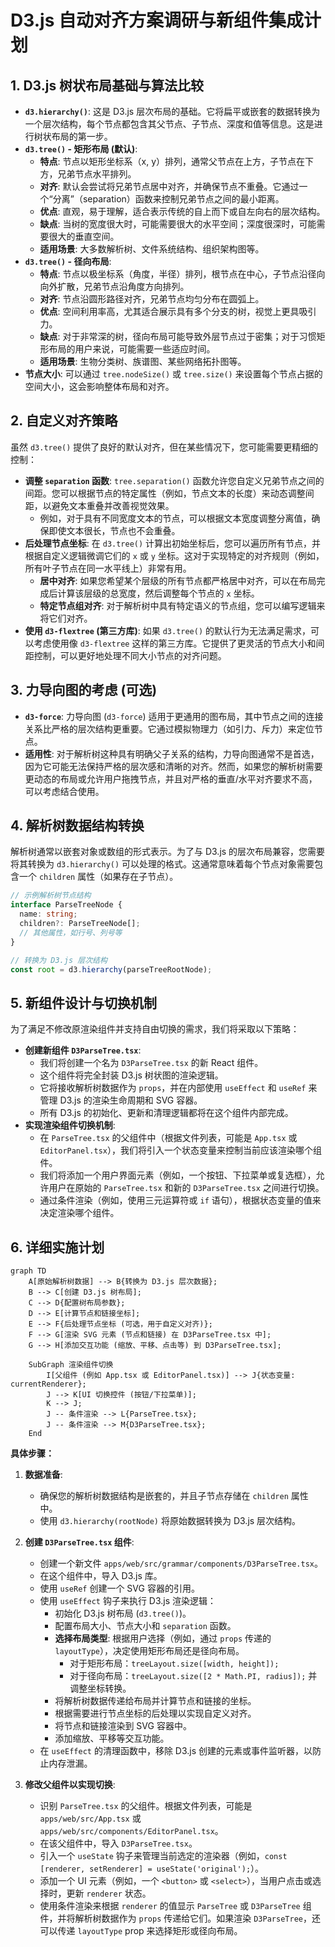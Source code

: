 # D3.js 自动对齐方案调研与新组件集成计划

## 1. D3.js 树状布局基础与算法比较

*   **`d3.hierarchy()`**: 这是 D3.js 层次布局的基础。它将扁平或嵌套的数据转换为一个层次结构，每个节点都包含其父节点、子节点、深度和值等信息。这是进行树状布局的第一步。
*   **`d3.tree()` - 矩形布局 (默认)**:
    *   **特点**: 节点以矩形坐标系（x, y）排列，通常父节点在上方，子节点在下方，兄弟节点水平排列。
    *   **对齐**: 默认会尝试将兄弟节点居中对齐，并确保节点不重叠。它通过一个“分离”（separation）函数来控制兄弟节点之间的最小距离。
    *   **优点**: 直观，易于理解，适合表示传统的自上而下或自左向右的层次结构。
    *   **缺点**: 当树的宽度很大时，可能需要很大的水平空间；深度很深时，可能需要很大的垂直空间。
    *   **适用场景**: 大多数解析树、文件系统结构、组织架构图等。
*   **`d3.tree()` - 径向布局**:
    *   **特点**: 节点以极坐标系（角度，半径）排列，根节点在中心，子节点沿径向向外扩散，兄弟节点沿角度方向排列。
    *   **对齐**: 节点沿圆形路径对齐，兄弟节点均匀分布在圆弧上。
    *   **优点**: 空间利用率高，尤其适合展示具有多个分支的树，视觉上更具吸引力。
    *   **缺点**: 对于非常深的树，径向布局可能导致外层节点过于密集；对于习惯矩形布局的用户来说，可能需要一些适应时间。
    *   **适用场景**: 生物分类树、族谱图、某些网络拓扑图等。
*   **节点大小**: 可以通过 `tree.nodeSize()` 或 `tree.size()` 来设置每个节点占据的空间大小，这会影响整体布局和对齐。

## 2. 自定义对齐策略

虽然 `d3.tree()` 提供了良好的默认对齐，但在某些情况下，您可能需要更精细的控制：

*   **调整 `separation` 函数**: `tree.separation()` 函数允许您自定义兄弟节点之间的间距。您可以根据节点的特定属性（例如，节点文本的长度）来动态调整间距，以避免文本重叠并改善视觉效果。
    *   例如，对于具有不同宽度文本的节点，可以根据文本宽度调整分离值，确保即使文本很长，节点也不会重叠。
*   **后处理节点坐标**: 在 `d3.tree()` 计算出初始坐标后，您可以遍历所有节点，并根据自定义逻辑微调它们的 `x` 或 `y` 坐标。这对于实现特定的对齐规则（例如，所有叶子节点在同一水平线上）非常有用。
    *   **居中对齐**: 如果您希望某个层级的所有节点都严格居中对齐，可以在布局完成后计算该层级的总宽度，然后调整每个节点的 `x` 坐标。
    *   **特定节点组对齐**: 对于解析树中具有特定语义的节点组，您可以编写逻辑来将它们对齐。
*   **使用 `d3-flextree` (第三方库)**: 如果 `d3.tree()` 的默认行为无法满足需求，可以考虑使用像 `d3-flextree` 这样的第三方库。它提供了更灵活的节点大小和间距控制，可以更好地处理不同大小节点的对齐问题。

## 3. 力导向图的考虑 (可选)

*   **`d3-force`**: 力导向图 (`d3-force`) 适用于更通用的图布局，其中节点之间的连接关系比严格的层次结构更重要。它通过模拟物理力（如引力、斥力）来定位节点。
*   **适用性**: 对于解析树这种具有明确父子关系的结构，力导向图通常不是首选，因为它可能无法保持严格的层次感和清晰的对齐。然而，如果您的解析树需要更动态的布局或允许用户拖拽节点，并且对严格的垂直/水平对齐要求不高，可以考虑结合使用。

## 4. 解析树数据结构转换

解析树通常以嵌套对象或数组的形式表示。为了与 D3.js 的层次布局兼容，您需要将其转换为 `d3.hierarchy()` 可以处理的格式。这通常意味着每个节点对象需要包含一个 `children` 属性（如果存在子节点）。

```typescript
// 示例解析树节点结构
interface ParseTreeNode {
  name: string;
  children?: ParseTreeNode[];
  // 其他属性，如行号、列号等
}

// 转换为 D3.js 层次结构
const root = d3.hierarchy(parseTreeRootNode);
```

## 5. 新组件设计与切换机制

为了满足不修改原渲染组件并支持自由切换的需求，我们将采取以下策略：

*   **创建新组件 `D3ParseTree.tsx`**:
    *   我们将创建一个名为 `D3ParseTree.tsx` 的新 React 组件。
    *   这个组件将完全封装 D3.js 树状图的渲染逻辑。
    *   它将接收解析树数据作为 `props`，并在内部使用 `useEffect` 和 `useRef` 来管理 D3.js 的渲染生命周期和 SVG 容器。
    *   所有 D3.js 的初始化、更新和清理逻辑都将在这个组件内部完成。
*   **实现渲染组件切换机制**:
    *   在 `ParseTree.tsx` 的父组件中（根据文件列表，可能是 `App.tsx` 或 `EditorPanel.tsx`），我们将引入一个状态变量来控制当前应该渲染哪个组件。
    *   我们将添加一个用户界面元素（例如，一个按钮、下拉菜单或复选框），允许用户在原始的 `ParseTree.tsx` 和新的 `D3ParseTree.tsx` 之间进行切换。
    *   通过条件渲染（例如，使用三元运算符或 `if` 语句），根据状态变量的值来决定渲染哪个组件。

## 6. 详细实施计划

```mermaid
graph TD
    A[原始解析树数据] --> B{转换为 D3.js 层次数据};
    B --> C[创建 D3.js 树布局];
    C --> D{配置树布局参数};
    D --> E[计算节点和链接坐标];
    E --> F{后处理节点坐标 (可选，用于自定义对齐)};
    F --> G[渲染 SVG 元素 (节点和链接) 在 D3ParseTree.tsx 中];
    G --> H[添加交互功能 (缩放、平移、点击等) 到 D3ParseTree.tsx];

    SubGraph 渲染组件切换
        I[父组件 (例如 App.tsx 或 EditorPanel.tsx)] --> J{状态变量: currentRenderer};
        J --> K[UI 切换控件 (按钮/下拉菜单)];
        K --> J;
        J -- 条件渲染 --> L{ParseTree.tsx};
        J -- 条件渲染 --> M{D3ParseTree.tsx};
    End
```

**具体步骤：**

1.  **数据准备**:
    *   确保您的解析树数据结构是嵌套的，并且子节点存储在 `children` 属性中。
    *   使用 `d3.hierarchy(rootNode)` 将原始数据转换为 D3.js 层次结构。

2.  **创建 `D3ParseTree.tsx` 组件**:
    *   创建一个新文件 `apps/web/src/grammar/components/D3ParseTree.tsx`。
    *   在这个组件中，导入 D3.js 库。
    *   使用 `useRef` 创建一个 SVG 容器的引用。
    *   使用 `useEffect` 钩子来执行 D3.js 渲染逻辑：
        *   初始化 D3.js 树布局 (`d3.tree()`)。
        *   配置布局大小、节点大小和 `separation` 函数。
        *   **选择布局类型**: 根据用户选择（例如，通过 `props` 传递的 `layoutType`），决定使用矩形布局还是径向布局。
            *   对于矩形布局：`treeLayout.size([width, height]);`
            *   对于径向布局：`treeLayout.size([2 * Math.PI, radius]);` 并调整坐标转换。
        *   将解析树数据传递给布局并计算节点和链接的坐标。
        *   根据需要进行节点坐标的后处理以实现自定义对齐。
        *   将节点和链接渲染到 SVG 容器中。
        *   添加缩放、平移等交互功能。
    *   在 `useEffect` 的清理函数中，移除 D3.js 创建的元素或事件监听器，以防止内存泄漏。

3.  **修改父组件以实现切换**:
    *   识别 `ParseTree.tsx` 的父组件。根据文件列表，可能是 `apps/web/src/App.tsx` 或 `apps/web/src/components/EditorPanel.tsx`。
    *   在该父组件中，导入 `D3ParseTree.tsx`。
    *   引入一个 `useState` 钩子来管理当前选定的渲染器（例如，`const [renderer, setRenderer] = useState('original');`）。
    *   添加一个 UI 元素（例如，一个 `<button>` 或 `<select>`），当用户点击或选择时，更新 `renderer` 状态。
    *   使用条件渲染来根据 `renderer` 的值显示 `ParseTree` 或 `D3ParseTree` 组件，并将解析树数据作为 `props` 传递给它们。如果渲染 `D3ParseTree`，还可以传递 `layoutType` prop 来选择矩形或径向布局。